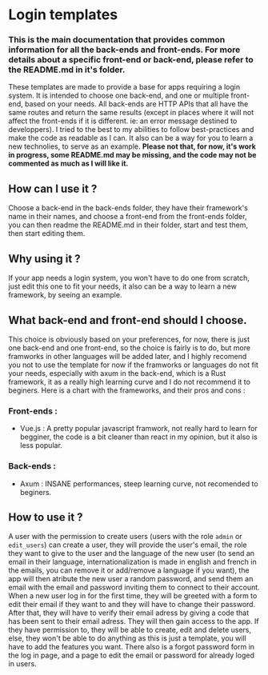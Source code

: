 # Login templates
### This is the main documentation that provides common information for all the back-ends and front-ends. For more details about a specific front-end or back-end, please refer to the README.md in it's folder.

These templates are made to provide a base for apps requiring a login system. It is intended to choose one back-end, and one or multiple front-end, based on your needs.
All back-ends are HTTP APIs that all have the same routes and return the same results (except in places where it will not affect the front-ends if it is different. ie: an error message destined to developpers).
I tried to the best to my abilities to follow best-practices and make the code as readable as I can.
It also can be a way for you to learn a new technolies, to serve as an example.
**Please not that, for now, it's work in progress, some README.md may be missing, and the code may not be commented as much as I will like it.**


## How can I use it ?
Choose a back-end in the back-ends folder, they have their framework's name in their names, and choose a front-end from the front-ends folder, you can then readme the README.md in their folder, start and test them, then start editing them.

## Why using it ?
If your app needs a login system, you won't have to do one from scratch, just edit this one to fit your needs, it also can be a way to learn a new framework, by seeing an example.

## What back-end and front-end should I choose.
This choice is obviously based on your preferences, for now, there is just one back-end and one front-end, so the choice is fairly is to do, but more framworks in other languages will be added later, and I highly recomend you not to use the template for now if the framworks or languages do not fit your needs, especially with axum in the back-end, which is a Rust framework, it as a really high learning curve and I do not recommend it to beginers.
Here is a chart with the frameworks, and their pros and cons :

### Front-ends :
- Vue.js : A pretty popular javascript framwork, not really hard to learn for begginer, the code is a bit cleaner than react in my opinion, but it also is less popular.

### Back-ends : 
- Axum : INSANE performances, steep learning curve, not recomended to beginers.


## How to use it ?
A user with the permission to create users (users with the role `admin` or `edit_users`) can create a user, they will provide the user's email, the role they want to give to the user and the language of the new user (to send an email in their language, internationalization is made in english and french in the emails, you can remove it or add/remove a language if you want), the app will then atribute the new user a random password, and send them an email with the email and password inviting them to connect to their account.
When a new user log in for the first time, they will be greeted with a form to edit their email if they want to and they will have to change their password. After that, they will have to verify their email adress by giving a code that has been sent to their email adress. They will then gain access to the app.
If they have permission to, they will be able to create, edit and delete users, else, they won't be able to do anything as this is just a template, you will have to add the features you want.
There also is a forgot password form in the log in page, and a page to edit the email or password for already loged in users.